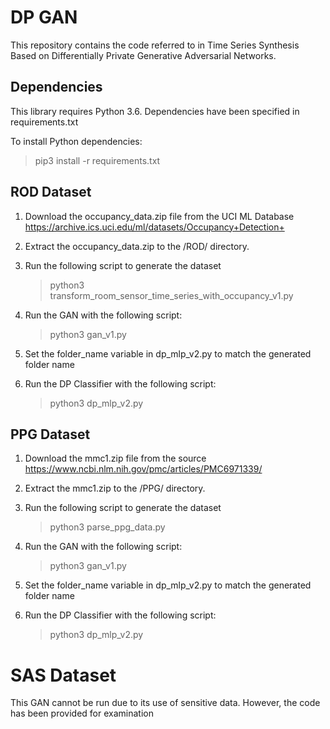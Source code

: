 # DP GAN
This repository contains the code referred to in Time Series Synthesis Based on Differentially
Private Generative Adversarial Networks.

## Dependencies
This library requires Python 3.6. Dependencies have been specified in requirements.txt

To install Python dependencies:
> pip3 install -r requirements.txt

## ROD Dataset
1. Download the occupancy_data.zip file from the UCI ML Database
https://archive.ics.uci.edu/ml/datasets/Occupancy+Detection+

2. Extract the occupancy_data.zip to the /ROD/ directory.

3. Run the following script to generate the dataset
    > python3 transform_room_sensor_time_series_with_occupancy_v1.py

4. Run the GAN with the following script:
    > python3 gan_v1.py

5. Set the folder_name variable in dp_mlp_v2.py to match the generated folder name

6. Run the DP Classifier with the following script:
    > python3 dp_mlp_v2.py 

## PPG Dataset
1. Download the mmc1.zip file from the source 
https://www.ncbi.nlm.nih.gov/pmc/articles/PMC6971339/

2. Extract the mmc1.zip to the /PPG/ directory.

3. Run the following script to generate the dataset
    > python3 parse_ppg_data.py

4. Run the GAN with the following script:
    > python3 gan_v1.py

5. Set the folder_name variable in dp_mlp_v2.py to match the generated folder name

6. Run the DP Classifier with the following script:
    > python3 dp_mlp_v2.py 

# SAS Dataset
This GAN cannot be run due to its use of sensitive data. However, the code has been provided for examination